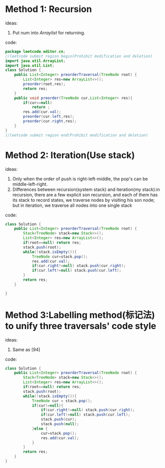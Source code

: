 # Method 1: Recursion
ideas:
1. Put num into *Arraylist* for returning.

code:
```java
package leetcode.editor.cn;
//leetcode submit region begin(Prohibit modification and deletion)
import java.util.ArrayList;
import java.util.List;
class Solution {
    public List<Integer> preorderTraversal(TreeNode root) {
        List<Integer> res=new ArrayList<>();
        preorder(root,res);
        return res;
    }
    public void preorder(TreeNode cur,List<Integer> res){
        if(cur==null)
            return ;
        res.add(cur.val);
        preorder(cur.left,res);
        preorder(cur.right,res);
    }
}
//leetcode submit region end(Prohibit modification and deletion)
```
# Method 2: Iteration(Use stack)
ideas:
1. Only when the order of push is right-left-middle, the pop's can be middle-left-right.
2. Differences between recursion(system stack) and iteration(my stack):in recursion, 
there are a few explicit son recursion, and each of them has its stack to record states, we 
traverse nodes by visiting his son node; but in iteration, we traverse all 
nodes into one single stack

code:
```java
class Solution {
    public List<Integer> preorderTraversal(TreeNode root) {
        Stack<TreeNode> stack=new Stack<>();
        List<Integer> res=new ArrayList<>();
        if(root==null) return res;
        stack.push(root);
        while(!stack.isEmpty()){
            TreeNode cur=stack.pop();
            res.add(cur.val);
            if(cur.right!=null) stack.push(cur.right);
            if(cur.left!=null) stack.push(cur.left);
        }
        return res;
    }

}
```

# Method 3:Labelling method(标记法) to unify three traversals' code style
ideas: 
1. Same as \[94]

code:
```java
class Solution {
    public List<Integer> preorderTraversal(TreeNode root) {
        Stack<TreeNode> stack=new Stack<>();
        List<Integer> res=new ArrayList<>();
        if(root==null) return res;
        stack.push(root);
        while(!stack.isEmpty()){
            TreeNode cur = stack.pop();
            if(cur!=null){
                if(cur.right!=null) stack.push(cur.right);
                if(cur.left!=null) stack.push(cur.left);
                stack.push(cur);
                stack.push(null);
            }else {
                cur=stack.pop();
                res.add(cur.val);
            }
        }
        return res;
    }
}
```